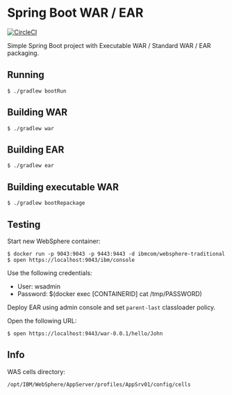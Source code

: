 Spring Boot WAR / EAR
=====================

[![CircleCI](https://circleci.com/gh/okode/spring-boot-war/tree/develop.svg?style=shield)](https://circleci.com/gh/okode/spring-boot-war/tree/develop)

Simple Spring Boot project with Executable WAR / Standard WAR / EAR packaging.

Running
-------

    $ ./gradlew bootRun

Building WAR
------------

    $ ./gradlew war

Building EAR
------------

    $ ./gradlew ear

Building executable WAR
-----------------------

    $ ./gradlew bootRepackage

Testing
-------

Start new WebSphere container:

    $ docker run -p 9043:9043 -p 9443:9443 -d ibmcom/websphere-traditional
    $ open https://localhost:9043/ibm/console

Use the following credentials:

* User: wsadmin
* Password: $(docker exec [CONTAINERID] cat /tmp/PASSWORD)

Deploy EAR using admin console and set `parent-last` classloader policy.

Open the following URL:

    $ open https://localhost:9443/war-0.0.1/hello/John

Info
----

WAS cells directory:

    /opt/IBM/WebSphere/AppServer/profiles/AppSrv01/config/cells
